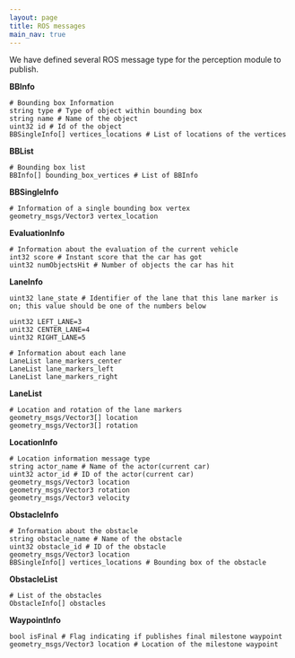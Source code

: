 ```yaml
---
layout: page
title: ROS messages
main_nav: true
---
```


We have defined several ROS message type for the perception module to publish.

**BBInfo**
```
# Bounding box Information
string type # Type of object within bounding box
string name # Name of the object
uint32 id # Id of the object
BBSingleInfo[] vertices_locations # List of locations of the vertices
```

**BBList**
```
# Bounding box list
BBInfo[] bounding_box_vertices # List of BBInfo
```

**BBSingleInfo**
```
# Information of a single bounding box vertex
geometry_msgs/Vector3 vertex_location
```

**EvaluationInfo**
```
# Information about the evaluation of the current vehicle
int32 score # Instant score that the car has got
uint32 numObjectsHit # Number of objects the car has hit
```

**LaneInfo**
```
uint32 lane_state # Identifier of the lane that this lane marker is on; this value should be one of the numbers below

uint32 LEFT_LANE=3
unit32 CENTER_LANE=4
uint32 RIGHT_LANE=5

# Information about each lane
LaneList lane_markers_center
LaneList lane_markers_left
LaneList lane_markers_right
```

**LaneList**
```
# Location and rotation of the lane markers
geometry_msgs/Vector3[] location
geometry_msgs/Vector3[] rotation
```

**LocationInfo**
```
# Location information message type
string actor_name # Name of the actor(current car)
uint32 actor_id # ID of the actor(current car)
geometry_msgs/Vector3 location
geometry_msgs/Vector3 rotation
geometry_msgs/Vector3 velocity
```

**ObstacleInfo**
```
# Information about the obstacle
string obstacle_name # Name of the obstacle
uint32 obstacle_id # ID of the obstacle
geometry_msgs/Vector3 location
BBSingleInfo[] vertices_locations # Bounding box of the obstacle
```

**ObstacleList**
```
# List of the obstacles
ObstacleInfo[] obstacles
```

**WaypointInfo**
```
bool isFinal # Flag indicating if publishes final milestone waypoint
geometry_msgs/Vector3 location # Location of the milestone waypoint
```